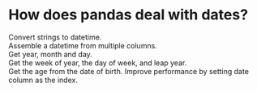 # How does pandas deal with dates? 
Convert strings to datetime.<br/>
Assemble a datetime from multiple columns.<br/>
Get year, month and day.<br/>
Get the week of year, the day of week, and leap year.<br/>
Get the age from the date of birth.
Improve performance by setting date column as the index.
